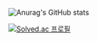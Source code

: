 ![Anurag's GitHub stats](https://github-readme-stats.vercel.app/api?username=SimSeongHyeon&show_icons=true&theme=blue_navy)

[![Solved.ac
프로필](http://mazassumnida.wtf/api/v2/generate_badge?boj=mrshsim)](https://solved.ac/mrshsim)
